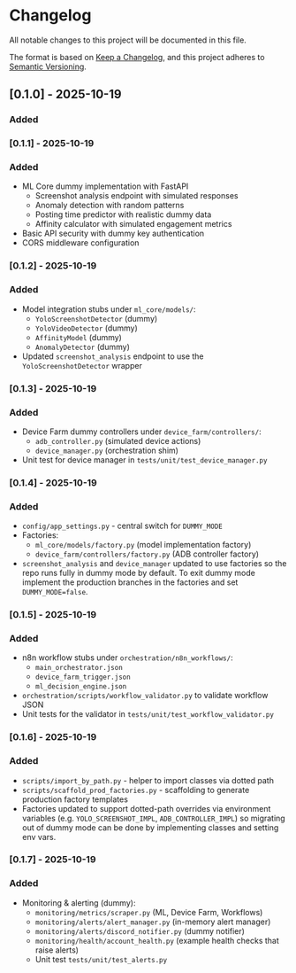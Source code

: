 # Changelog

All notable changes to this project will be documented in this file.

The format is based on [Keep a Changelog](https://keepachangelog.com/en/1.0.0/),
and this project adheres to [Semantic Versioning](https://semver.org/spec/v2.0.0.html).

## [0.1.0] - 2025-10-19

### Added

### [0.1.1] - 2025-10-19

### Added
- ML Core dummy implementation with FastAPI
	- Screenshot analysis endpoint with simulated responses
	- Anomaly detection with random patterns
	- Posting time predictor with realistic dummy data
	- Affinity calculator with simulated engagement metrics
- Basic API security with dummy key authentication
- CORS middleware configuration

### [0.1.2] - 2025-10-19

### Added
- Model integration stubs under `ml_core/models/`:
	- `YoloScreenshotDetector` (dummy)
	- `YoloVideoDetector` (dummy)
	- `AffinityModel` (dummy)
	- `AnomalyDetector` (dummy)
- Updated `screenshot_analysis` endpoint to use the `YoloScreenshotDetector` wrapper

### [0.1.3] - 2025-10-19

### Added
- Device Farm dummy controllers under `device_farm/controllers/`:
	- `adb_controller.py` (simulated device actions)
	- `device_manager.py` (orchestration shim)
- Unit test for device manager in `tests/unit/test_device_manager.py`

### [0.1.4] - 2025-10-19

### Added
- `config/app_settings.py` - central switch for `DUMMY_MODE`
- Factories:
	- `ml_core/models/factory.py` (model implementation factory)
	- `device_farm/controllers/factory.py` (ADB controller factory)
- `screenshot_analysis` and `device_manager` updated to use factories so the
	repo runs fully in dummy mode by default. To exit dummy mode implement the
	production branches in the factories and set `DUMMY_MODE=false`.

### [0.1.5] - 2025-10-19

### Added
- n8n workflow stubs under `orchestration/n8n_workflows/`:
	- `main_orchestrator.json`
	- `device_farm_trigger.json`
	- `ml_decision_engine.json`
- `orchestration/scripts/workflow_validator.py` to validate workflow JSON
- Unit tests for the validator in `tests/unit/test_workflow_validator.py`

### [0.1.6] - 2025-10-19

### Added
- `scripts/import_by_path.py` - helper to import classes via dotted path
- `scripts/scaffold_prod_factories.py` - scaffolding to generate production factory templates
- Factories updated to support dotted-path overrides via environment variables
	(e.g. `YOLO_SCREENSHOT_IMPL`, `ADB_CONTROLLER_IMPL`) so migrating out of
	dummy mode can be done by implementing classes and setting env vars.

### [0.1.7] - 2025-10-19

### Added
- Monitoring & alerting (dummy):
	- `monitoring/metrics/scraper.py` (ML, Device Farm, Workflows)
	- `monitoring/alerts/alert_manager.py` (in-memory alert manager)
	- `monitoring/alerts/discord_notifier.py` (dummy notifier)
	- `monitoring/health/account_health.py` (example health checks that raise alerts)
	- Unit test `tests/unit/test_alerts.py`